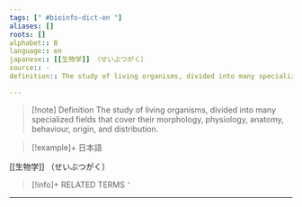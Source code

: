 ```yaml
---
tags: [" #bioinfo-dict-en "]
aliases: []
roots: []
alphabet:: B
language:: en
japanese:: [[生物学]] （せいぶつがく）
source:: -
definition:: The study of living organisms, divided into many specialized fields that cover their morphology, physiology, anatomy, behaviour, origin, and distribution.

---
```

>[!note] Definition
>The study of living organisms, divided into many specialized fields that cover their morphology, physiology, anatomy, behaviour, origin, and distribution.
>

>[!example]+ 日本語
> 
[[生物学]] （せいぶつがく）

>[!info]+ RELATED TERMS
> ⁻

_____
